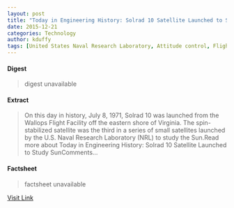 ```yaml
---
layout: post
title: "Today in Engineering History: Solrad 10 Satellite Launched to Study Sun"
date: 2015-12-21
categories: Technology
author: kduffy
tags: [United States Naval Research Laboratory, Attitude control, Flight, Space science, Space technology, Satellites, Aerospace, Aerospace engineering, Spaceflight, Outer space, Spacecraft, Astronautics, Spaceflight technologies]
---
```



#### Digest
>digest unavailable

#### Extract
>On this day in history, July 8, 1971, Solrad 10 was launched from the Wallops Flight Facility off the eastern shore of Virginia. The spin-stabilized satellite was the third in a series of small satellites launched by the U.S. Naval Research Laboratory (NRL) to study the Sun.Read more about Today in Engineering History: Solrad 10 Satellite Launched to Study SunComments...

#### Factsheet
>factsheet unavailable

[Visit Link](http://www.pddnet.com/blogs/2015/07/today-engineering-history-solrad-10-satellite-launched-study-sun)


